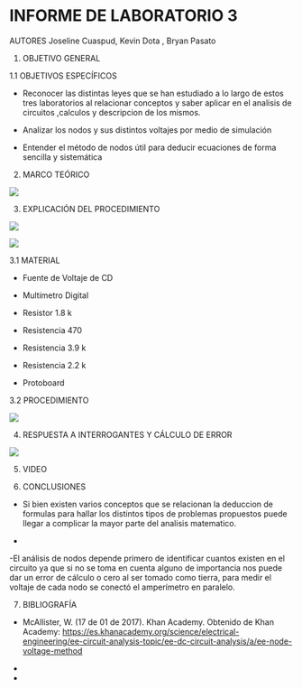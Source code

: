 # INFORME DE LABORATORIO 3

AUTORES Joseline Cuaspud, Kevin Dota , Bryan Pasato 

1. OBJETIVO GENERAL 



1.1 OBJETIVOS ESPECÍFICOS 

- Reconocer las distintas leyes que se han estudiado a lo largo de estos tres laboratorios al relacionar conceptos y saber aplicar en el analisis de circuitos ,calculos y descripcion de los mismos.

- Analizar los nodos y sus distintos voltajes por medio de simulación 

- Entender el método de nodos útil para deducir ecuaciones de forma sencilla y sistemática

2. MARCO TEÓRICO 

![](https://user-images.githubusercontent.com/84998005/122140656-69385f00-ce11-11eb-94ab-960288c8bec7.png)


3. EXPLICACIÓN DEL PROCEDIMIENTO

![](https://user-images.githubusercontent.com/84998013/122136424-160dde80-ce08-11eb-9127-eb9da75ffbeb.png)

![](https://user-images.githubusercontent.com/84998013/122136781-d398d180-ce08-11eb-90e7-d57150329802.png)

3.1  MATERIAL 

- Fuente de Voltaje de CD

- Multimetro Digital

- Resistor 1.8 k

- Resistencia 470

- Resistencia 3.9 k

- Resistencia 2.2 k

- Protoboard




3.2 PROCEDIMIENTO 

![](https://user-images.githubusercontent.com/84397282/122142308-d00b4780-ce14-11eb-8784-9e29cfb143d7.jpg)

4. RESPUESTA A INTERROGANTES  Y CÁLCULO DE ERROR  

![](https://user-images.githubusercontent.com/84397282/122144444-2084a400-ce19-11eb-9977-8c38b316db82.jpg)


5. VIDEO 


6. CONCLUSIONES 

- Si bien existen varios conceptos que se relacionan la deduccion de formulas para hallar los distintos tipos de problemas propuestos puede llegar a complicar la mayor parte del analisis matematico.

-

-El análisis de nodos depende primero de identificar cuantos existen en el circuito ya que si no se toma en cuenta alguno de importancia nos puede dar un error de cálculo o cero al ser tomado como tierra, para medir el voltaje de cada nodo se conectó el amperímetro en paralelo. 
	



7. BIBLIOGRAFÍA 

- McAllister, W. (17 de 01 de 2017). Khan Academy. Obtenido de Khan Academy: https://es.khanacademy.org/science/electrical-engineering/ee-circuit-analysis-topic/ee-dc-circuit-analysis/a/ee-node-voltage-method


-

-







